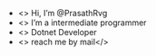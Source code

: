 - <> Hi, I’m @PrasathRvg
- <> I’m a intermediate programmer
- <> Dotnet Developer
- <> reach me by mail</>

<!---
PrasathRvg/PrasathRvg is a ✨ special ✨ repository because its `README.md` (this file) appears on your GitHub profile.
You can click the Preview link to take a look at your changes.
--->
